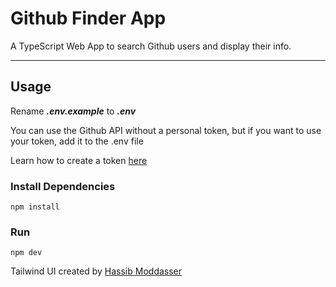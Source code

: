 # Github Finder App

A TypeScript Web App to search Github users and display their info.

---

## Usage

Rename **_.env.example_** to **_.env_**

You can use the Github API without a personal token, but if you want to use your token, add it to the .env file

Learn how to create a token [here](https://docs.github.com/en/authentication/keeping-your-account-and-data-secure/creating-a-personal-access-token)

### Install Dependencies

```
npm install
```

### Run

```
npm dev
```

Tailwind UI created by [Hassib Moddasser](https://twitter.com/hassibmoddasser)

